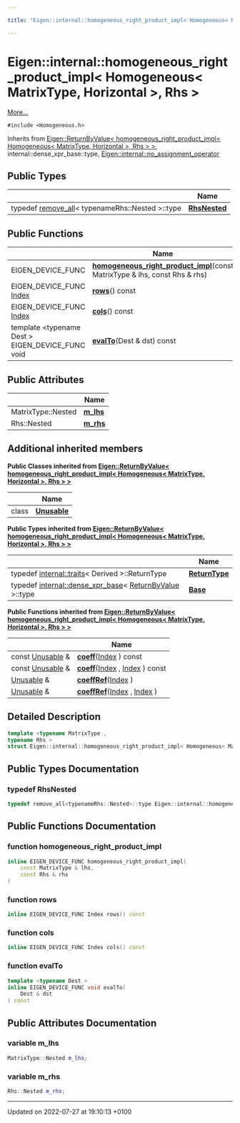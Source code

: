 ```yaml
---

title: "Eigen::internal::homogeneous_right_product_impl< Homogeneous< MatrixType, Horizontal >, Rhs >"

---
```


# Eigen::internal::homogeneous_right_product_impl< Homogeneous< MatrixType, Horizontal >, Rhs >



 [More...](#detailed-description)


`#include <Homogeneous.h>`

Inherits from [Eigen::ReturnByValue< homogeneous_right_product_impl< Homogeneous< MatrixType, Horizontal >, Rhs > >](http://example.org/classes/classeigen_1_1returnbyvalue/), internal::dense_xpr_base::type, [Eigen::internal::no_assignment_operator](http://example.org/classes/classeigen_1_1internal_1_1no__assignment__operator/)

## Public Types

|                | Name           |
| -------------- | -------------- |
| typedef <a href="http://example.org/classes/structeigen_1_1internal_1_1remove__all/">remove_all</a>< typenameRhs::Nested >::type | **[RhsNested](http://example.org/classes/structeigen_1_1internal_1_1homogeneous__right__product__impl_3_01homogeneous_3_01matrixtype_00_01horizontal_01_4_00_01rhs_01_4/#typedef-rhsnested)**  |

## Public Functions

|                | Name           |
| -------------- | -------------- |
| EIGEN_DEVICE_FUNC | **[homogeneous_right_product_impl](http://example.org/classes/structeigen_1_1internal_1_1homogeneous__right__product__impl_3_01homogeneous_3_01matrixtype_00_01horizontal_01_4_00_01rhs_01_4/#function-homogeneous-right-product-impl)**(const MatrixType & lhs, const Rhs & rhs) |
| EIGEN_DEVICE_FUNC <a href="http://example.org/namespaces/namespaceeigen/#typedef-index">Index</a> | **[rows](http://example.org/classes/structeigen_1_1internal_1_1homogeneous__right__product__impl_3_01homogeneous_3_01matrixtype_00_01horizontal_01_4_00_01rhs_01_4/#function-rows)**() const |
| EIGEN_DEVICE_FUNC <a href="http://example.org/namespaces/namespaceeigen/#typedef-index">Index</a> | **[cols](http://example.org/classes/structeigen_1_1internal_1_1homogeneous__right__product__impl_3_01homogeneous_3_01matrixtype_00_01horizontal_01_4_00_01rhs_01_4/#function-cols)**() const |
| template <typename Dest \> <br>EIGEN_DEVICE_FUNC void | **[evalTo](http://example.org/classes/structeigen_1_1internal_1_1homogeneous__right__product__impl_3_01homogeneous_3_01matrixtype_00_01horizontal_01_4_00_01rhs_01_4/#function-evalto)**(Dest & dst) const |

## Public Attributes

|                | Name           |
| -------------- | -------------- |
| MatrixType::Nested | **[m_lhs](http://example.org/classes/structeigen_1_1internal_1_1homogeneous__right__product__impl_3_01homogeneous_3_01matrixtype_00_01horizontal_01_4_00_01rhs_01_4/#variable-m-lhs)**  |
| Rhs::Nested | **[m_rhs](http://example.org/classes/structeigen_1_1internal_1_1homogeneous__right__product__impl_3_01homogeneous_3_01matrixtype_00_01horizontal_01_4_00_01rhs_01_4/#variable-m-rhs)**  |

## Additional inherited members

**Public Classes inherited from [Eigen::ReturnByValue< homogeneous_right_product_impl< Homogeneous< MatrixType, Horizontal >, Rhs > >](http://example.org/classes/classeigen_1_1returnbyvalue/)**

|                | Name           |
| -------------- | -------------- |
| class | **[Unusable](http://example.org/classes/classeigen_1_1returnbyvalue_1_1unusable/)**  |

**Public Types inherited from [Eigen::ReturnByValue< homogeneous_right_product_impl< Homogeneous< MatrixType, Horizontal >, Rhs > >](http://example.org/classes/classeigen_1_1returnbyvalue/)**

|                | Name           |
| -------------- | -------------- |
| typedef <a href="http://example.org/classes/structeigen_1_1internal_1_1traits/">internal::traits</a>< Derived >::ReturnType | **[ReturnType](http://example.org/classes/classeigen_1_1returnbyvalue/#typedef-returntype)**  |
| typedef <a href="http://example.org/classes/structeigen_1_1internal_1_1dense__xpr__base/">internal::dense_xpr_base</a>< <a href="http://example.org/classes/classeigen_1_1returnbyvalue/">ReturnByValue</a> >::type | **[Base](http://example.org/classes/classeigen_1_1returnbyvalue/#typedef-base)**  |

**Public Functions inherited from [Eigen::ReturnByValue< homogeneous_right_product_impl< Homogeneous< MatrixType, Horizontal >, Rhs > >](http://example.org/classes/classeigen_1_1returnbyvalue/)**

|                | Name           |
| -------------- | -------------- |
| const <a href="http://example.org/classes/classeigen_1_1returnbyvalue_1_1unusable/">Unusable</a> & | **[coeff](http://example.org/classes/classeigen_1_1returnbyvalue/#function-coeff)**(<a href="http://example.org/namespaces/namespaceeigen/#typedef-index">Index</a> ) const |
| const <a href="http://example.org/classes/classeigen_1_1returnbyvalue_1_1unusable/">Unusable</a> & | **[coeff](http://example.org/classes/classeigen_1_1returnbyvalue/#function-coeff)**(<a href="http://example.org/namespaces/namespaceeigen/#typedef-index">Index</a> , <a href="http://example.org/namespaces/namespaceeigen/#typedef-index">Index</a> ) const |
| <a href="http://example.org/classes/classeigen_1_1returnbyvalue_1_1unusable/">Unusable</a> & | **[coeffRef](http://example.org/classes/classeigen_1_1returnbyvalue/#function-coeffref)**(<a href="http://example.org/namespaces/namespaceeigen/#typedef-index">Index</a> ) |
| <a href="http://example.org/classes/classeigen_1_1returnbyvalue_1_1unusable/">Unusable</a> & | **[coeffRef](http://example.org/classes/classeigen_1_1returnbyvalue/#function-coeffref)**(<a href="http://example.org/namespaces/namespaceeigen/#typedef-index">Index</a> , <a href="http://example.org/namespaces/namespaceeigen/#typedef-index">Index</a> ) |


## Detailed Description

```cpp
template <typename MatrixType ,
typename Rhs >
struct Eigen::internal::homogeneous_right_product_impl< Homogeneous< MatrixType, Horizontal >, Rhs >;
```

## Public Types Documentation

### typedef RhsNested

```cpp
typedef remove_all<typenameRhs::Nested>::type Eigen::internal::homogeneous_right_product_impl< Homogeneous< MatrixType, Horizontal >, Rhs >::RhsNested;
```


## Public Functions Documentation

### function homogeneous_right_product_impl

```cpp
inline EIGEN_DEVICE_FUNC homogeneous_right_product_impl(
    const MatrixType & lhs,
    const Rhs & rhs
)
```


### function rows

```cpp
inline EIGEN_DEVICE_FUNC Index rows() const
```


### function cols

```cpp
inline EIGEN_DEVICE_FUNC Index cols() const
```


### function evalTo

```cpp
template <typename Dest >
inline EIGEN_DEVICE_FUNC void evalTo(
    Dest & dst
) const
```


## Public Attributes Documentation

### variable m_lhs

```cpp
MatrixType::Nested m_lhs;
```


### variable m_rhs

```cpp
Rhs::Nested m_rhs;
```


-------------------------------

Updated on 2022-07-27 at 19:10:13 +0100